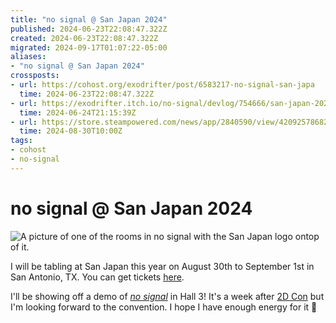 ```yaml
---
title: "no signal @ San Japan 2024"
published: 2024-06-23T22:08:47.322Z
created: 2024-06-23T22:08:47.322Z
migrated: 2024-09-17T01:07:22-05:00
aliases:
- "no signal @ San Japan 2024"
crossposts:
- url: https://cohost.org/exodrifter/post/6583217-no-signal-san-japa
  time: 2024-06-23T22:08:47.322Z
- url: https://exodrifter.itch.io/no-signal/devlog/754666/san-japan-2024
  time: 2024-06-24T21:15:39Z
- url: https://store.steampowered.com/news/app/2840590/view/4209257868280041702
  time: 2024-08-30T10:00Z
tags:
- cohost
- no-signal
---
```


# no signal @ San Japan 2024

![A picture of one of the rooms in no signal with the San Japan logo ontop of it.](20240623220847-san-japan.png)

I will be tabling at San Japan this year on August 30th to September 1st in San Antonio, TX. You can get tickets [here](https://www.san-japan.org).

I'll be showing off a demo of _[no signal](../press-kits/no-signal/index.md)_ in Hall 3! It's a week after [2D Con](20240616051537.md) but I'm looking forward to the convention. I hope I have enough energy for it 🥴
